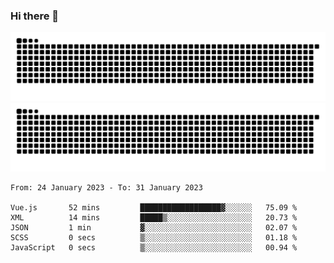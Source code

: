 ### Hi there 👋

![GitHub Snake Light](https://raw.githubusercontent.com/jichangee/jichangee/output/github-snake.svg#gh-light-mode-only)
![GitHub Snake dark](https://raw.githubusercontent.com/jichangee/jichangee/output/github-snake-dark.svg#gh-dark-mode-only)

<!--START_SECTION:waka-->

```text
From: 24 January 2023 - To: 31 January 2023

Vue.js       52 mins         ██████████████████▓░░░░░░   75.09 %
XML          14 mins         █████▒░░░░░░░░░░░░░░░░░░░   20.73 %
JSON         1 min           ▓░░░░░░░░░░░░░░░░░░░░░░░░   02.07 %
SCSS         0 secs          ▒░░░░░░░░░░░░░░░░░░░░░░░░   01.18 %
JavaScript   0 secs          ▒░░░░░░░░░░░░░░░░░░░░░░░░   00.94 %
```

<!--END_SECTION:waka-->

<!--
![GitHub Snake Light](github-snake.svg#gh-light-mode-only)
![GitHub Snake dark](github-snake-dark.svg#gh-dark-mode-only)
-->

<!--
**jichangee/jichangee** is a ✨ _special_ ✨ repository because its `README.md` (this file) appears on your GitHub profile.

Here are some ideas to get you started:

- 🔭 I’m currently working on ...
- 🌱 I’m currently learning ...
- 👯 I’m looking to collaborate on ...
- 🤔 I’m looking for help with ...
- 💬 Ask me about ...
- 📫 How to reach me: ...
- 😄 Pronouns: ...
- ⚡ Fun fact: ...
-->
